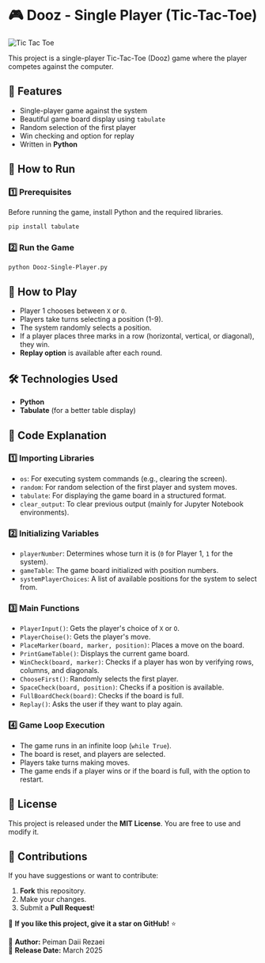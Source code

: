 
# 🎮 Dooz - Single Player (Tic-Tac-Toe)

![Tic Tac Toe](https://upload.wikimedia.org/wikipedia/commons/3/32/Tic_tac_toe.svg)


This project is a single-player Tic-Tac-Toe (Dooz) game where the player competes against the computer.

## 📌 Features
- Single-player game against the system
- Beautiful game board display using `tabulate`
- Random selection of the first player
- Win checking and option for replay
- Written in **Python**

## 🚀 How to Run

### 1️⃣ **Prerequisites**

Before running the game, install Python and the required libraries.

```bash
pip install tabulate
```

### 2️⃣ **Run the Game**

```bash
python Dooz-Single-Player.py
```

## 🎯 How to Play
- Player 1 chooses between `X` or `O`.
- Players take turns selecting a position (1-9).
- The system randomly selects a position.
- If a player places three marks in a row (horizontal, vertical, or diagonal), they win.
- **Replay option** is available after each round.

## 🛠 Technologies Used
- **Python**
- **Tabulate** (for a better table display)

## 📝 Code Explanation

### 1️⃣ **Importing Libraries**
- `os`: For executing system commands (e.g., clearing the screen).
- `random`: For random selection of the first player and system moves.
- `tabulate`: For displaying the game board in a structured format.
- `clear_output`: To clear previous output (mainly for Jupyter Notebook environments).

### 2️⃣ **Initializing Variables**
- `playerNumber`: Determines whose turn it is (`0` for Player 1, `1` for the system).
- `gameTable`: The game board initialized with position numbers.
- `systemPlayerChoices`: A list of available positions for the system to select from.

### 3️⃣ **Main Functions**
- `PlayerInput()`: Gets the player's choice of `X` or `O`.
- `PlayerChoise()`: Gets the player's move.
- `PlaceMarker(board, marker, position)`: Places a move on the board.
- `PrintGameTable()`: Displays the current game board.
- `WinCheck(board, marker)`: Checks if a player has won by verifying rows, columns, and diagonals.
- `ChooseFirst()`: Randomly selects the first player.
- `SpaceCheck(board, position)`: Checks if a position is available.
- `FullBoardCheck(board)`: Checks if the board is full.
- `Replay()`: Asks the user if they want to play again.

### 4️⃣ **Game Loop Execution**
- The game runs in an infinite loop (`while True`).
- The board is reset, and players are selected.
- Players take turns making moves.
- The game ends if a player wins or if the board is full, with the option to restart.

## 📜 License
This project is released under the **MIT License**. You are free to use and modify it.

## 🤝 Contributions
If you have suggestions or want to contribute:
1. **Fork** this repository.
2. Make your changes.
3. Submit a **Pull Request**!

🌟 **If you like this project, give it a star on GitHub!** ⭐


📌 **Author:** Peiman Daii Rezaei  
📅 **Release Date:** March 2025

